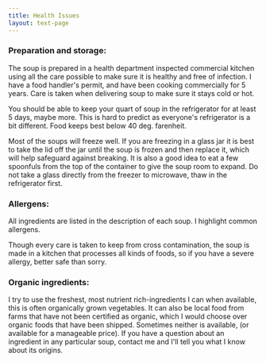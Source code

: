 ```yaml
---
title: Health Issues
layout: text-page
---
```

### Preparation and storage:

The soup is prepared in a health department inspected commercial kitchen using all the care possible to make sure it is healthy and free of infection. I have a food handler's permit, and have been cooking commercially for 5 years. Care is taken when delivering soup to make sure it stays cold or hot.

You should be able to keep your quart of soup in the refrigerator for at least 5 days, maybe more. This is hard to predict as everyone's refrigerator is a bit different. Food keeps best below 40 deg. farenheit.

Most of the soups will freeze well. If you are freezing in a glass jar it is best to take the lid off the jar until the soup is frozen and then replace it, which will help safeguard against breaking. It is also a good idea to eat a few spoonfuls from the top of the container to give the soup room to expand. Do not take a glass directly from the freezer to microwave, thaw  in the refrigerator first. 

### Allergens:

All ingredients are listed in the description of each soup. I highlight common allergens. 

Though every care is taken to keep from cross contamination, the soup is made in a kitchen that processes all kinds of foods, so if you have a severe allergy, better safe than sorry.

### Organic ingredients:

I try to use the freshest, most nutrient rich-ingredients I can when available, this is often organically grown vegetables. It can also be local food from farms that have not been certified as organic, which I would choose over organic foods that have been shipped. Sometimes neither is available, (or available for a manageable price).  If you have a question about an ingredient in any particular soup, contact me and I'll tell you what I know about its origins.